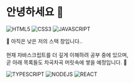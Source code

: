 <h1> 안녕하세요 👋 </h1>

<p>

<img alt="HTML5" src="https://img.shields.io/badge/HTML5-E34F26?style=for-the-badge&logo=HTML5&logoColor=white">
<img alt="CSS3" src="https://img.shields.io/badge/CSS3-1572B6?style=for-the-badge&logo=CSS3&logoColor=white">
<img alt="JAVASCRIPT" src="https://img.shields.io/badge/JAVASCRIPT-FF9900?style=for-the-badge&logo=JAVASCRIPT&logoColor=white">

</p>

<p>
🤔 아직은 낮은 저의 스택 창입니다.. <br><br>
현재 자바스크립트를 더 깊게 이해하려 공부 중에 있으며, <br>
곧 아래 목록들도 차곡차곡 머릿속에 쌓을 예정입니다. 🧐
</p>

<p>

<img alt="TYPESCRIPT" src="https://img.shields.io/badge/TYPESCRIPT-3178C6?style=for-the-badge&logo=TYPESCRIPT&logoColor=white">
<img alt="NODEJS" src="https://img.shields.io/badge/NODEJS-339933?style=for-the-badge&logo=NODE.JS&logoColor=white">
<img alt="REACT" src="https://img.shields.io/badge/REACT-0099FF?style=for-the-badge&logo=REACT&logoColor=white">

</p>

<!--

<img src="https://img.shields.io/badge/표시할텍스트-배경색상?style=for-the-badge&logo=스택로고&logoColor=로고&폰트색상">

-->

<!--
**hyunjee-JUNG/hyunjee-JUNG** is a ✨ _special_ ✨ repository because its `README.md` (this file) appears on your GitHub profile.

Here are some ideas to get you started:

- 🔭 I’m currently working on ...
- 🌱 I’m currently learning ...
- 👯 I’m looking to collaborate on ...
- 🤔 I’m looking for help with ...
- 💬 Ask me about ...
- 📫 How to reach me: ...
- 😄 Pronouns: ...
- ⚡ Fun fact: ...
-->
